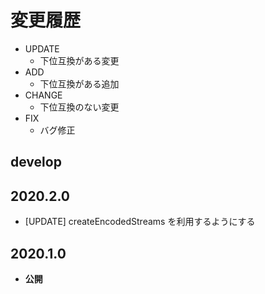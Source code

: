 # 変更履歴

- UPDATE
    - 下位互換がある変更
- ADD
    - 下位互換がある追加
- CHANGE
    - 下位互換のない変更
- FIX
    - バグ修正

## develop

## 2020.2.0

- [UPDATE] createEncodedStreams を利用するようにする

## 2020.1.0

- **公開**
